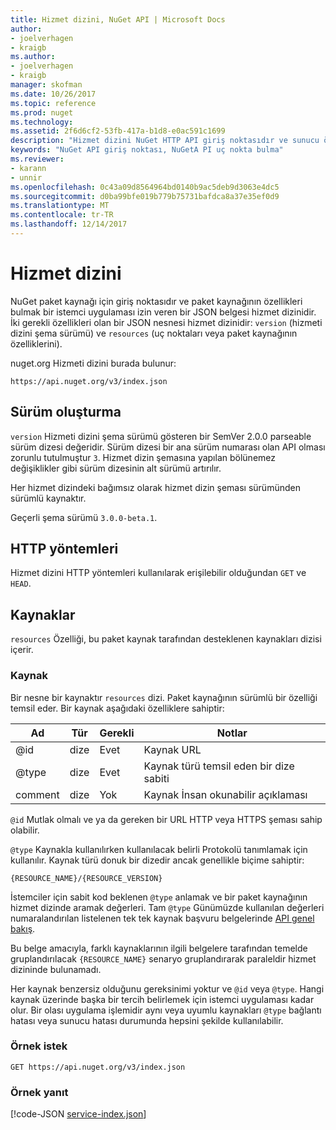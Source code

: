 ```yaml
---
title: Hizmet dizini, NuGet API | Microsoft Docs
author:
- joelverhagen
- kraigb
ms.author:
- joelverhagen
- kraigb
manager: skofman
ms.date: 10/26/2017
ms.topic: reference
ms.prod: nuget
ms.technology: 
ms.assetid: 2f6d6cf2-53fb-417a-b1d8-e0ac591c1699
description: "Hizmet dizini NuGet HTTP API giriş noktasıdır ve sunucu özelliklerini numaralandırır."
keywords: "NuGet API giriş noktası, NuGetA PI uç nokta bulma"
ms.reviewer:
- karann
- unnir
ms.openlocfilehash: 0c43a09d8564964bd0140b9ac5deb9d3063e4dc5
ms.sourcegitcommit: d0ba99bfe019b779b75731bafdca8a37e35ef0d9
ms.translationtype: MT
ms.contentlocale: tr-TR
ms.lasthandoff: 12/14/2017
---
```

# <a name="service-index"></a>Hizmet dizini

NuGet paket kaynağı için giriş noktasıdır ve paket kaynağının özellikleri bulmak bir istemci uygulaması izin veren bir JSON belgesi hizmet dizinidir. İki gerekli özellikleri olan bir JSON nesnesi hizmet dizinidir: `version` (hizmeti dizini şema sürümü) ve `resources` (uç noktaları veya paket kaynağının özelliklerini).

nuget.org Hizmeti dizini burada bulunur:
```
https://api.nuget.org/v3/index.json
```

## <a name="versioning"></a>Sürüm oluşturma

`version` Hizmeti dizini şema sürümü gösteren bir SemVer 2.0.0 parseable sürüm dizesi değeridir.
Sürüm dizesi bir ana sürüm numarası olan API olması zorunlu tutulmuştur `3`. Hizmet dizin şemasına yapılan bölünemez değişiklikler gibi sürüm dizesinin alt sürümü artırılır.

Her hizmet dizindeki bağımsız olarak hizmet dizin şeması sürümünden sürümlü kaynaktır.

Geçerli şema sürümü `3.0.0-beta.1`.

## <a name="http-methods"></a>HTTP yöntemleri

Hizmet dizini HTTP yöntemleri kullanılarak erişilebilir olduğundan `GET` ve `HEAD`.

## <a name="resources"></a>Kaynaklar

`resources` Özelliği, bu paket kaynak tarafından desteklenen kaynakları dizisi içerir.

### <a name="resource"></a>Kaynak

Bir nesne bir kaynaktır `resources` dizi. Paket kaynağının sürümlü bir özelliği temsil eder. Bir kaynak aşağıdaki özelliklere sahiptir:

Ad          | Tür   | Gerekli | Notlar
------------- | ------ | -------- | -----
@id           | dize | Evet      | Kaynak URL
@type         | dize | Evet      | Kaynak türü temsil eden bir dize sabiti
comment       | dize | Yok       | Kaynak İnsan okunabilir açıklaması

`@id` Mutlak olmalı ve ya da gereken bir URL HTTP veya HTTPS şeması sahip olabilir.

`@type` Kaynakla kullanılırken kullanılacak belirli Protokolü tanımlamak için kullanılır. Kaynak türü donuk bir dizedir ancak genellikle biçime sahiptir:

```
{RESOURCE_NAME}/{RESOURCE_VERSION}
```

İstemciler için sabit kod beklenen `@type` anlamak ve bir paket kaynağının hizmet dizinde aramak değerleri. Tam `@type` Günümüzde kullanılan değerleri numaralandırılan listelenen tek tek kaynak başvuru belgelerinde [API genel bakış](overview.md#resources-and-schema).

Bu belge amacıyla, farklı kaynaklarının ilgili belgelere tarafından temelde gruplandırılacak `{RESOURCE_NAME}` senaryo gruplandırarak paraleldir hizmet dizininde bulunamadı. 

Her kaynak benzersiz olduğunu gereksinimi yoktur ve `@id` veya `@type`. Hangi kaynak üzerinde başka bir tercih belirlemek için istemci uygulaması kadar olur. Bir olası uygulama işlemidir aynı veya uyumlu kaynakları `@type` bağlantı hatası veya sunucu hatası durumunda hepsini şekilde kullanılabilir.

### <a name="sample-request"></a>Örnek istek

```
GET https://api.nuget.org/v3/index.json
```

### <a name="sample-response"></a>Örnek yanıt

[!code-JSON [service-index.json](./_data/service-index.json)]
